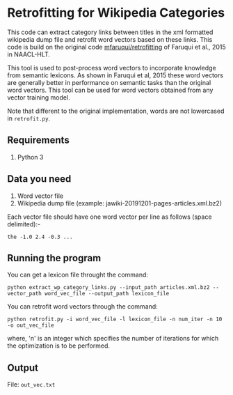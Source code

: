 # Retrofitting for Wikipedia Categories

This code can extract category links between titles in the xml formatted wikipedia dump file and retrofit word vectors based on these links.
This code is build on the original code [mfaruqui/retrofitting](https://github.com/mfaruqui/retrofitting) of Faruqui et al., 2015 in NAACL-HLT.

This tool is used to post-process word vectors to incorporate
knowledge from semantic lexicons. As shown in Faruqui et al, 2015
these word vectors are generally better in performance on semantic
tasks than the original word vectors. This tool can be used for
word vectors obtained from any vector training model.

Note that different to the original implementation, words are not lowercased in `retrofit.py`.

## Requirements

1. Python 3

## Data you need
1. Word vector file
2. Wikipedia dump file (example: jawiki-20191201-pages-articles.xml.bz2)

Each vector file should have one word vector per line as follows (space delimited):-

```the -1.0 2.4 -0.3 ...```

## Running the program

You can get a lexicon file throught the command:
```
python extract_wp_category_links.py --input_path articles.xml.bz2 --vector_path word_vec_file --output_path lexicon_file
```
You can retrofit word vectors through the command:
```
python retrofit.py -i word_vec_file -l lexicon_file -n num_iter -n 10 -o out_vec_file
```
where, 'n' is an integer which specifies the number of iterations for which the
optimization is to be performed.

## Output
File: ```out_vec.txt```
